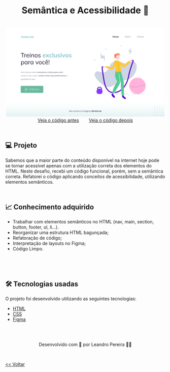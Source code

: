 <h1 align="center">Semântica e Acessibilidade 👥</h1>

<br>


<div align="center">
    <img src="./semantica_acessibilidade.png" style="width:500px;"> <br>   
    <a href="https://github.com/oleandropereira/EXPLORER/tree/main/level02/stage02/desafios/desafio03_corrigindo_semantica_e_acessibilidade/antes"> Veja o código antes</a> <span>&nbsp&nbsp&nbsp&nbsp&nbsp&nbsp</span>
    <a href="https://github.com/oleandropereira/EXPLORER/tree/main/level02/stage02/desafios/desafio03_corrigindo_semantica_e_acessibilidade/depois"> Veja o código depois</a>
</div>


<br>
<h1>

<h2> 💻 Projeto </h2>
Sabemos que a maior parte do conteúdo disponível na internet hoje pode se tornar acessível apenas com
a utilização correta dos elementos do HTML. Neste desafio, recebi um código funcional, porém, sem
a semântica correta. Refatorei o código aplicando conceitos de acessibilidade, utilizando elementos semânticos.
<br>
<br>
<h1>

<h2> 📈 Conhecimento adquirido </h2>

* Trabalhar com elementos semânticos no HTML (nav, main, section, button, footer, ul, li...).
* Reorganizar uma estrutura HTML bagunçada;
* Refatoração de código;
* Interpretação de layouts no Figma;
* Código Limpo.

<br>
<br>
<h1>

<h2> 🛠 Tecnologias usadas </h2>

O projeto foi desenvolvido utilizando as seguintes tecnologias:

- [HTML](https://www.w3schools.com/html/)
- [CSS](https://www.w3schools.com/css/default.asp)
- [Figma](https://www.figma.com/design/)

<br>
<br>

<p align="center"> Desenvolvido com 💜 por Leandro Pereira ✌🏽 <p>

<br>

<a href="../../README.md"><< Voltar</a>
